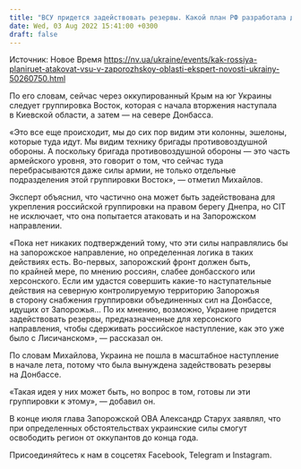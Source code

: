 ```yaml
---
title: "ВСУ придется задействовать резервы. Какой план РФ разработала для атаки в Запорожской области — эксперт CIT"
date: Wed, 03 Aug 2022 15:41:00 +0300
draft: false
---
```

Источник: Новое Время https://nv.ua/ukraine/events/kak-rossiya-planiruet-atakovat-vsu-v-zaporozhskoy-oblasti-ekspert-novosti-ukrainy-50260750.html


 По его словам, сейчас через оккупированный Крым на юг Украины следует группировка Восток, которая с начала вторжения наступала в Киевской области, а затем — на севере Донбасса.

«Это все еще происходит, мы до сих пор видим эти колонны, эшелоны, которые туда идут. Мы видим технику бригады противовоздушной обороны. А поскольку бригада противовоздушной обороны — это часть армейского уровня, это говорит о том, что сейчас туда перебрасываются даже силы армии, не только отдельные подразделения этой группировки Восток», — отметил Михайлов.

Эксперт объяснил, что частично она может быть задействована для укрепления российской группировки на правом берегу Днепра, но CIT не исключает, что она попытается атаковать и на Запорожском направлении.

«Пока нет никаких подтверждений тому, что эти силы направлялись бы на запорожское направление, но определенная логика в таких действиях есть. Во-первых, запорожский фронт должен быть, по крайней мере, по мнению россиян, слабее донбасского или херсонского. Если им удастся совершить какие-то наступательные действия на северную контролируемую территорию Запорожья в сторону снабжения группировки объединенных сил на Донбассе, идущих от Запорожья… По их мнению, возможно, Украине придется задействовать резервы, предназначенные для херсонского направления, чтобы сдерживать российское наступление, как это уже было с Лисичанском», — рассказал он.

По словам Михайлова, Украина не пошла в масштабное наступление в начале лета, потому что была вынуждена задействовать резервы на Донбассе.

«Такая идея у них может быть, но вопрос в том, готовы ли эти группировки к этому», — добавил он.

В конце июля глава Запорожской ОВА Александр Старух заявлял, что при определенных обстоятельствах украинские силы смогут освободить регион от оккупантов до конца года.

Присоединяйтесь к нам в соцсетях Facebook, Telegram и Instagram.
